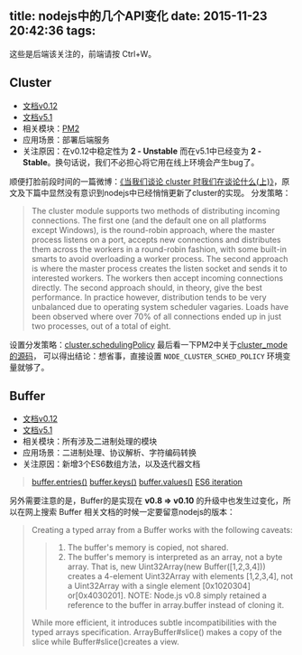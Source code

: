 title: nodejs中的几个API变化
date: 2015-11-23 20:42:36
tags:
---

这些是后端该关注的，前端请按 Ctrl+W。

## Cluster

* [文档v0.12](https://nodejs.org/dist/v0.12.7/docs/api/cluster.html)
* [文档v5.1](https://nodejs.org/api/cluster.html)
* 相关模块：[PM2](https://github.com/Unitech/pm2)
* 应用场景：部署后端服务
* 关注原因：在v0.12中稳定性为 **2 - Unstable** 而在v5.1中已经变为 **2 - Stable**。换句话说，我们不必担心将它用在线上环境会产生bug了。

顺便打脸前段时间的一篇微博：[《当我们谈论 cluster 时我们在谈论什么(上)》](http://weibo.com/2214851453/D2pb28ybL?from=page_1005052214851453_profile&wvr=6&mod=weibotime&type=comment)，原文及下篇中显然没有意识到nodejs中已经悄悄更新了cluster的实现。
分发策略：

> The cluster module supports two methods of distributing incoming connections.
> The first one (and the default one on all platforms except Windows), is the round-robin approach, where the master process listens on a port, accepts new connections and distributes them across the workers in a round-robin fashion, with some built-in smarts to avoid overloading a worker process.
> The second approach is where the master process creates the listen socket and sends it to interested workers. The workers then accept incoming connections directly.
> The second approach should, in theory, give the best performance. In practice however, distribution tends to be very unbalanced due to operating system scheduler vagaries. Loads have been observed where over 70% of all connections ended up in just two processes, out of a total of eight.

设置分发策略：[cluster.schedulingPolicy](https://nodejs.org/api/cluster.html#cluster_cluster_schedulingpolicy)
最后看一下PM2中关于[cluster_mode的源码](https://github.com/Unitech/pm2/blob/master/lib/God/ClusterMode.js)，
可以得出结论：想省事，直接设置 `NODE_CLUSTER_SCHED_POLICY` 环境变量就够了。

## Buffer

* [文档v0.12](https://nodejs.org/dist/v0.12.7/docs/api/buffer.html#buffer_class_slowbuffer)
* [文档v5.1](https://nodejs.org/api/buffer.html#buffer_class_slowbuffer)
* 相关模块：所有涉及二进制处理的模块
* 应用场景：二进制处理、协议解析、字符编码转换
* 关注原因：新增3个ES6数组方法，以及迭代器文档

> [buffer.entries()](https://nodejs.org/api/buffer.html#buffer_buffer_entries)
> [buffer.keys()](https://nodejs.org/api/buffer.html#buffer_buffer_keys)
> [buffer.values()](https://nodejs.org/api/buffer.html#buffer_buffer_values)
> [ES6 iteration](https://nodejs.org/api/buffer.html#buffer_es6_iteration)

另外需要注意的是，Buffer的是实现在 **v0.8 => v0.10** 的升级中也发生过变化，所以在网上搜索 Buffer 相关文档的时候一定要留意nodejs的版本：
> Creating a typed array from a Buffer works with the following caveats:
>> 1. The buffer's memory is copied, not shared.
>> 2. The buffer's memory is interpreted as an array, not a byte array. That is, new Uint32Array(new Buffer([1,2,3,4])) creates a 4-element Uint32Array with elements [1,2,3,4], not a Uint32Array with a single element [0x1020304] or[0x4030201].
> NOTE: Node.js v0.8 simply retained a reference to the buffer in array.buffer instead of cloning it.
>
> While more efficient, it introduces subtle incompatibilities with the typed arrays specification. ArrayBuffer#slice() makes a copy of the slice while Buffer#slice()creates a view.

